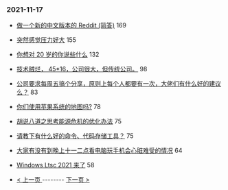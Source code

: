 ### 2021-11-17 
- [做一个新的中文版本的 Reddit (简答)](https://www.v2ex.com/t/816084) 169
- [突然感觉压力好大](https://www.v2ex.com/t/815866) 155
- [你想对 20 岁的你说些什么](https://www.v2ex.com/t/815930) 132
- [技术贼烂， 45*16，公司很大，但传统公司。](https://www.v2ex.com/t/815972) 98
- [公司要求每周五搞个分享，原则上每个人都要有一次，大佬们有什么好的建议么？](https://www.v2ex.com/t/815876) 83
- [你们使用苹果系统的地图吗?](https://www.v2ex.com/t/816054) 78
- [胡说八道之思考能源危机的优化办法](https://www.v2ex.com/t/815923) 75
- [请教下有什么好的命令、代码存储工具？](https://www.v2ex.com/t/815979) 75
- [大家有没有到晚上十一二点看电脑玩手机会心脏难受的情况](https://www.v2ex.com/t/815928) 64
- [Windows Ltsc 2021 来了](https://www.v2ex.com/t/815908) 58 

- [ < 上一页 ](https://github.com/able8/v2ex-hot-record/blob/master/2021-11-16.md) -------- [ 下一页 > ](https://github.com/able8/v2ex-hot-record/blob/master/2021-11-18.md)